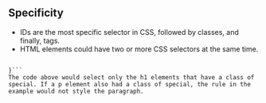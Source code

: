 ## Specificity

* IDs are the most specific selector in CSS, followed by classes, and finally, tags.
* HTML elements could have two or more CSS selectors at the same time.

```h1.special {

}```
The code above would select only the h1 elements that have a class of special. If a p element also had a class of special, the rule in the example would not style the paragraph.
